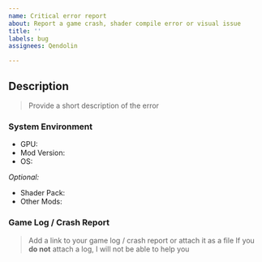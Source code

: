 ```yaml
---
name: Critical error report
about: Report a game crash, shader compile error or visual issue
title: ''
labels: bug
assignees: Qendolin

---
```


## Description
> Provide a short description of the error

### System Environment
- GPU: 
- Mod Version: 
- OS: 

*Optional:*
- Shader Pack: 
- Other Mods: 

### Game Log / Crash Report
> Add a link to your game log / crash report or attach it as a file
> If you **do not** attach a log, I will not be able to help you
